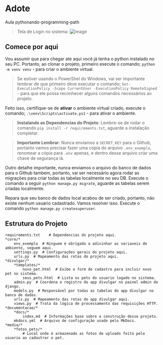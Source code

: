 # Adote

Aula pythonando-programming-path

>Tela de Login no sistema:
![image](https://github.com/enderuser/adote/assets/61158448/51780384-eeff-4402-a7af-5bd9117075c8)

## Comece por aqui

Vou assumir que para chegar ate aqui você já tenha o python instalado no seu PC. Portanto, ao clonar o projeto, primeiro execute o comando; `python -m venv venv` - para criar o ambiente virtual.

> Se estiver usando o PowerShel do Windows, vai ser importante lembrar de que primeiro deve executar o comando; `Set-ExecutionPolicy -Scope CurrentUser -ExecutionPolicy RemoteSigned` - para que ele possa reconhecer alguns comandos necessários ao projeto.

Feito isso, certifique-se de **ativar** o ambiente virtual criado, execute o comando; `.\venv\Scripts\activate.ps1` - para ativar o ambiente.

> **Instalando as Dependencias do Projeto**: Lembre-se de rodar o comando `pip install -r requirements.txt`, aguarde a instalação completar. 

> **Importante Lembrar**: Nunca enviamos a `SECRET_KEY` para o Github, portanto vamos precisar fazer uma cópia do arquivo `.env_exemplo`, renomear a cópia para `.env` apenas, e dentro desse arquivo criar uma chave de segurança lá.

Outro detalhe importante, nunca enviamos o arquivo do banco de dados para o Github tambem, portanto, vai ser necessário agora rodar as migrações para criar todas as tabelas localmente no seu DB. Execute o comando a seguir `python manage.py migrate`, aguarde as tabelas serem criadas localmente.

Repara que seu banco de dados local acabou de ser criado, portanto, não existe nenhum usuario cadastrado. Vamos resolver isso. Execute o comando `python manage.py createsuperuser`.

## Estrutura do Projeto

    requirements.txt    # Dependencias do projeto aqui.
    *core/*
        env_exemplo  # Ninguem é obrigado a adivinhar as variaveis de ambiente, seguem aqui.
        settings.py  # Configurações gerais do projeto aqui.
        urls.py  # Mapeamento das rotas do projeto aqui.
    *divulgar/*
        *templates/*
            novo_pet.html  # Exibe o form de cadastro para incluir novo pet no sistema.
            seus_pets.html  # Lista os pets do usuario logado no sistema.
        admin.py  # Coordena o registro do app divulgar no painel admin do django.
        models.py  # Responsável por todas as tabelas do app divulgar no banco de dados.
        urls.py  # Mapeamento das rotas do app divulgar aqui.
        views.py  # Trata da lógica de processamento das requisições HTTP.
    *documentacao/*
        *docs/*
            index.md  # Informações base sobre a construção desse projeto.
        mkdocs.yml  # Arquivo de configuração usado pelo MkDocs.
    *media/*
        *fotos_pets/*
            # Local onde é armazenado as fotos de uploads feito pelo usuario ao cadastrar o pet.
    

